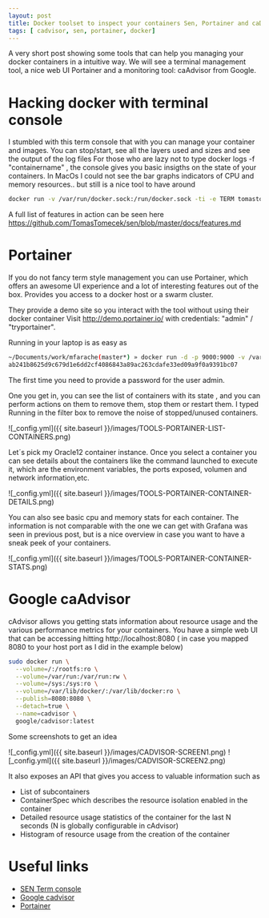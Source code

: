```yaml
---
layout: post
title: Docker toolset to inspect your containers Sen, Portainer and caDvisor
tags: [ cadvisor, sen, portainer, docker]
---
```


A very short post showing some tools that can help you managing your docker containers in a intuitive way. We will see a terminal management tool, a nice web UI Portainer and a monitoring tool: caAdvisor from Google.

# Hacking docker with terminal console

I stumbled with this term  console that with you can manage your container and images. You can stop/start,  see all the layers used and sizes and see the output of the log files
For those who are lazy not to type docker logs -f "containername" , the console gives you basic insigths on the state of your containers.
In MacOs I could not see the bar graphs indicators of CPU and memory resources.. but still is a nice tool to have around

```bash
docker run -v /var/run/docker.sock:/run/docker.sock -ti -e TERM tomastomecek/sen
```

A full list of features in action can be seen here https://github.com/TomasTomecek/sen/blob/master/docs/features.md

# Portainer

If you do not fancy term style management you can use Portainer, which offers an awesome UI experience and a lot of interesting features out of the box.
Provides you access to a docker host or a swarm cluster.

They provide a demo site so you interact with the tool without using their docker container
Visit http://demo.portainer.io/ with credentials: "admin" / "tryportainer".

Running in your laptop is as easy as

```bash
~/Documents/work/mfarache(master*) » docker run -d -p 9000:9000 -v /var/run/docker.sock:/var/run/docker.sock portainer/portainer
ab241b8625d9c679d1e6dd2cf4086843a89ac263cdafe33ed09a9f0a9391bc07
```

The first time you need to provide a password for the user admin.

One you get in, you can see the list of containers with its state , and you can perform actions on them to remove them, stop them or restart them.
I typed Running in the filter box to remove the noise of stopped/unused containers.

![_config.yml]({{ site.baseurl }}/images/TOOLS-PORTAINER-LIST-CONTAINERS.png)

Let´s pick my Oracle12 container instance. Once you select a container you can see details about the containers like the command launched to execute it, which are the environment variables, the ports exposed, volumen and network information,etc.

![_config.yml]({{ site.baseurl }}/images/TOOLS-PORTAINER-CONTAINER-DETAILS.png)

You can also see basic cpu and memory stats for each container. The information is not comparable with the one we can get with Grafana was seen in previous post, but is a nice overview in case you want to have a sneak peek of your containers.

![_config.yml]({{ site.baseurl }}/images/TOOLS-PORTAINER-CONTAINER-STATS.png)

# Google caAdvisor

cAdvisor allows you getting stats information about resource usage and the various performance metrics for your containers. You have a simple web UI that can be accessing hitting
http://localhost:8080 ( in case you mapped 8080 to your host port as I did in the example below)

```bash
sudo docker run \
  --volume=/:/rootfs:ro \
  --volume=/var/run:/var/run:rw \
  --volume=/sys:/sys:ro \
  --volume=/var/lib/docker/:/var/lib/docker:ro \
  --publish=8080:8080 \
  --detach=true \
  --name=cadvisor \
  google/cadvisor:latest
```

Some screenshots to get an idea

![_config.yml]({{ site.baseurl }}/images/CADVISOR-SCREEN1.png)
![_config.yml]({{ site.baseurl }}/images/CADVISOR-SCREEN2.png)

It also exposes an API that gives you access to valuable information such as

+ List of subcontainers
+ ContainerSpec which describes the resource isolation enabled in the container
+ Detailed resource usage statistics of the container for the last N seconds (N is globally configurable in cAdvisor)
+ Histogram of resource usage from the creation of the container


# Useful links

+ [SEN Term console][1]
+ [Google cadvisor][2]
+ [Portainer][3]

[1]: https://github.com/TomasTomecek/sen
[2]: https://github.com/google/cadvisor
[3]: https://github.com/portainer/portainer
